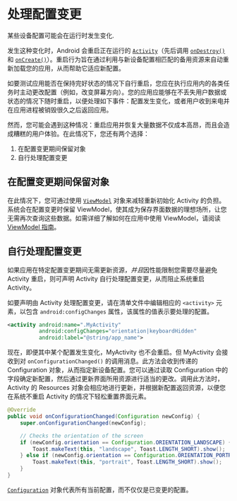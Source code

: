 # 处理配置变更 #

某些设备配置可能会在运行时发生变化.

发生这种变化时，Android 会重启正在运行的 [`Activity`](https://developer.android.google.cn/reference/android/app/Activity)（先后调用 [`onDestroy()`](https://developer.android.google.cn/reference/android/app/Activity#ondestroy) 和 [`onCreate()`](https://developer.android.google.cn/reference/android/app/Activity#onCreate(android.os.Bundle))）。重启行为旨在通过利用与新设备配置相匹配的备用资源来自动重新加载您的应用，从而帮助它适应新配置。

如要测试应用能否在保持完好状态的情况下自行重启，您应在执行应用内的各类任务时主动更改配置（例如，改变屏幕方向）。您的应用应能够在不丢失用户数据或状态的情况下随时重启，以便处理如下事件：配置发生变化，或者用户收到来电并在应用进程被销毁很久之后返回应用。

然而，您可能会遇到这种情况：重启应用并恢复大量数据不仅成本高昂，而且会造成糟糕的用户体验。在此情况下，您还有两个选择：

1. 在配置变更期间保留对象
1. 自行处理配置变更

## 在配置变更期间保留对象 ##

在此情况下，您可通过使用 [`ViewModel`](https://developer.android.google.cn/reference/androidx/lifecycle/ViewModel) 对象来减轻重新初始化 Activity 的负担。系统会在配置变更时保留 ViewModel，使其成为保存界面数据的理想场所，让您无需再次查询这些数据。如需详细了解如何在应用中使用 ViewModel，请阅读 [ViewModel 指南](https://developer.android.google.cn/topic/libraries/architecture/viewmodel)。

## 自行处理配置变更 ##

如果应用在特定配置变更期间无需更新资源，*并且*因性能限制您需要尽量避免 Activity 重启，则可声明 Activity 自行处理配置变更，从而阻止系统重启 Activity。

如要声明由 Activity 处理配置变更，请在清单文件中编辑相应的 `<activity>` 元素，以包含 `android:configChanges` 属性，该属性的值表示要处理的配置。

```xml
<activity android:name=".MyActivity"
          android:configChanges="orientation|keyboardHidden"
          android:label="@string/app_name">
```

现在，即便其中某个配置发生变化，MyActivity 也不会重启。但 MyActivity 会接收到对 `onConfigurationChanged()` 的调用消息。此方法会收到传递的 Configuration 对象，从而指定新设备配置。您可以通过读取 Configuration 中的字段确定新配置，然后通过更新界面所用资源进行适当的更改。调用此方法时，Activity 的 Resources 对象会相应地进行更新，并根据新配置返回资源，以便您在系统不重启 Activity 的情况下轻松重置界面元素。

```java
@Override
public void onConfigurationChanged(Configuration newConfig) {
    super.onConfigurationChanged(newConfig);

    // Checks the orientation of the screen
    if (newConfig.orientation == Configuration.ORIENTATION_LANDSCAPE) {
        Toast.makeText(this, "landscape", Toast.LENGTH_SHORT).show();
    } else if (newConfig.orientation == Configuration.ORIENTATION_PORTRAIT){
        Toast.makeText(this, "portrait", Toast.LENGTH_SHORT).show();
    }
}
```

[`Configuration`](https://developer.android.google.cn/reference/android/content/res/Configuration) 对象代表所有当前配置，而不仅仅是已变更的配置。

